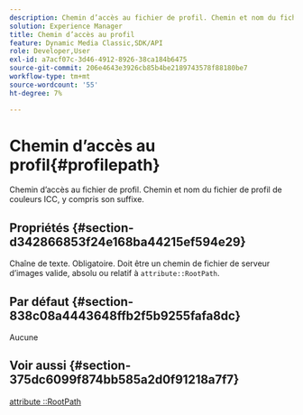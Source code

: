 ```yaml
---
description: Chemin d’accès au fichier de profil. Chemin et nom du fichier de profil de couleurs ICC, y compris son suffixe.
solution: Experience Manager
title: Chemin d’accès au profil
feature: Dynamic Media Classic,SDK/API
role: Developer,User
exl-id: a7acf07c-3d46-4912-8926-38ca184b6475
source-git-commit: 206e4643e3926cb85b4be2189743578f88180be7
workflow-type: tm+mt
source-wordcount: '55'
ht-degree: 7%

---
```


# Chemin d’accès au profil{#profilepath}

Chemin d’accès au fichier de profil. Chemin et nom du fichier de profil de couleurs ICC, y compris son suffixe.

## Propriétés {#section-d342866853f24e168ba44215ef594e29}

Chaîne de texte. Obligatoire. Doit être un chemin de fichier de serveur d’images valide, absolu ou relatif à `attribute::RootPath`.

## Par défaut {#section-838c08a4443648ffb2f5b9255fafa8dc}

Aucune

## Voir aussi {#section-375dc6099f874bb585a2d0f91218a7f7}

[attribute ::RootPath](../../../../../is-api/image-catalog/image-serving-api-ref/c-image-catalog-reference/c-attributes-reference/r-rootpath.md#reference-17d57e5967be403b8408fa7214017494)
